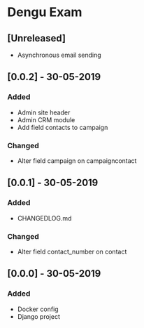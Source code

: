 # Dengu Exam

## [Unreleased]
- Asynchronous email sending

## [0.0.2] - 30-05-2019
### Added
- Admin site header
- Admin CRM module
- Add field contacts to campaign

### Changed
- Alter field campaign on campaigncontact

## [0.0.1] - 30-05-2019
### Added
- CHANGEDLOG.md

### Changed
- Alter field contact_number on contact

## [0.0.0] - 30-05-2019
### Added
- Docker config
- Django project
